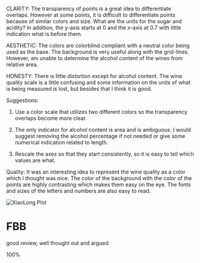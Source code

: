 CLARITY: The transparency of points is a great idea to differentiate overlaps. However at some points, it is difficult to differentiate points because of similar colors and size. 
What are the units for the sugar and acidity? In addition, the y-axis starts at 0 and the x-axis at 0.7 with little indication what is before them.

AESTHETIC: The colors are colorblind compliant with a neutral color being used as the base. The background is very useful along with the grid-lines. 
However, am unable to determine the alcohol content of the wines from relative area. 

HONESTY: There is little distortion except for alcohol content.
The wine quality scale is a little confusing and some information on the units of what is being measured
is lost, but besides that I think it is good.

Suggestions:
1. Use a color scale that utilizes two different colors so the transparency overlaps become more clear.

2. The only indicator for alcohol content is area and is ambiguous. I would suggest removing the alcohol percentage
if not needed or give some numerical indication related to length.

3. Rescale the axes so that they start consistently, so it is easy to tell which
values are what.

Quality: It was an interesting idea to represent the wine quality as a color which I thought
was nice. The color of the background with the color of the points are highly contrasting which makes them easy on the eye. 
The fonts and sizes of the letters and numbers are also easy to read.


![XiaoLong Plot](https://raw.githubusercontent.com/xiaolng/DSPS_xLi/master/HW8/wine.png)

# FBB 
good review, well thought out and argued

100%

